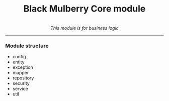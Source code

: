 <h1 align="center">Black Mulberry Core module</h1>
<p align="center">
<br>
  <i>This module is for business logic</i>
  <br>
</p>
<hr>


### Module structure

- config
- entity
- exception
- mapper
- repository
- security
- service
- util
